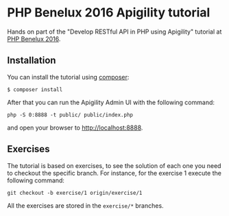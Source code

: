 # PHP Benelux 2016 Apigility tutorial

Hands on part of the "Develop RESTful API in PHP using Apigility" tutorial at [PHP Benelux 2016](https://conference.phpbenelux.eu/2016/talk/develop-restful-api-in-php-using-apigility/).

Installation
------------

You can install the tutorial using [composer](https://getcomposer.org/):

```console
$ composer install
```

After that you can run the Apigility Admin UI with the following command:

```console
php -S 0:8888 -t public/ public/index.php
```

and open your browser to [http://localhost:8888](http://localhost:8888).

Exercises
---------

The tutorial is based on exercises, to see the solution of each one you need to
checkout the specific branch. For instance, for the exercise 1 execute the
following command:

 ```console
 git checkout -b exercise/1 origin/exercise/1
 ```

 All the exercises are stored in the `exercise/*` branches.
